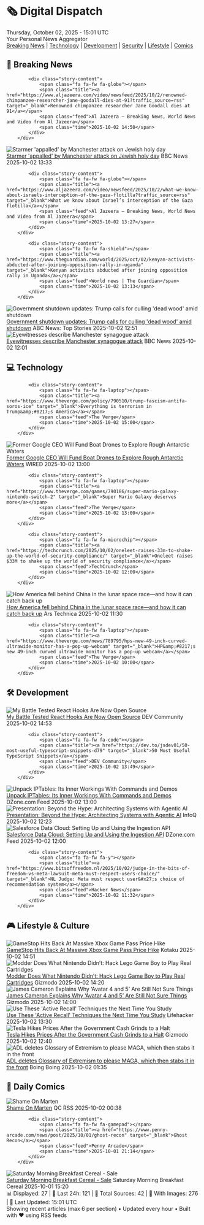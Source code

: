 <!-- Processing 54 RSS feeds at 2025-10-02 15:01:29 UTC -->
<!-- Processing: Saturday Morning Breakfast Cereal -->
<!-- Processing: Cyanide & Happiness -->
<!-- Processing: CNN Top Stories -->
<!-- Processing: CNN Breaking News -->
<!-- Processing: Al Jazeera Breaking News -->
<!-- Processing: Reuters Top News -->
<!-- Processing: Associated Press Breaking -->
<!-- Processing: NBC News Breaking -->
<!-- Processing: Guardian World News -->
<!-- Processing: The Verge -->
<!-- Processing: Slashdot -->
<!-- Processing: Hacker News -->
<!-- Processing: Dev.to -->
<!-- Processing: StackOverflow Blog -->
<!-- Processing: It's FOSS -->
<!-- Processing: OMG! Ubuntu -->
<!-- Processing: Linux.com -->
<!-- Processing: InfoQ -->
<!-- Processing: Martin Fowler -->
<!-- Processing: Coding Horror -->
<!-- Processing: The Pragmatic Engineer -->
<!-- Processing: Lifehacker -->
<!-- Processing: Gizmodo -->
<!-- Processing: Kotaku -->
<!-- Generated 8 new posts out of 24 feeds processed -->
<div class="newspaper-header">
    <h1 class="newspaper-title">🗞️ Digital Dispatch</h1>
    <div class="newspaper-date">Thursday, October 02, 2025 - 15:01 UTC</div>
    <div class="newspaper-subtitle">Your Personal News Aggregator</div>
</div>

<div class="newspaper-nav">
    <a href="#breaking">Breaking News</a> |
    <a href="#tech">Technology</a> |
    <a href="#dev">Development</a> |
    <a href="#security">Security</a> |
    <a href="#lifestyle">Lifestyle</a> |
    <a href="#webcomics">Comics</a>
</div>

<div class="news-section breaking-news" id="breaking">
<h2 class="section-header">🚨 Breaking News</h2>
<div class="stories-container">
<div class="story">
            
            <div class="story-content">
                <span class="fa fa-fw fa-globe"></span>
                <span class="title"><a href="https://www.aljazeera.com/video/newsfeed/2025/10/2/renowned-chimpanzee-researcher-jane-goodall-dies-at-91?traffic_source=rss" target="_blank">Renowned chimpanzee researcher Jane Goodall dies at 91</a></span>
                <span class="feed">Al Jazeera – Breaking News, World News and Video from Al Jazeera</span>
                <span class="time">2025-10-02 14:50</span>
            </div>
        </div>
<div class="story">
            <img src="https://ichef.bbci.co.uk/ace/standard/240/cpsprodpb/53fc/live/e426e7a0-9f8f-11f0-b9ae-cbef91e6ae73.jpg" alt="Starmer &#x27;appalled&#x27; by Manchester attack on Jewish holy day" class="story-image" loading="lazy" onerror="this.style.display='none'">
            <div class="story-content">
                <span class="fa fa-fw fa-flag"></span>
                <span class="title"><a href="https://www.bbc.com/news/articles/czrpxgk6x68o?at_medium=RSS&at_campaign=rss" target="_blank">Starmer &#x27;appalled&#x27; by Manchester attack on Jewish holy day</a></span>
                <span class="feed">BBC News</span>
                <span class="time">2025-10-02 13:33</span>
            </div>
        </div>
<div class="story">
            
            <div class="story-content">
                <span class="fa fa-fw fa-globe"></span>
                <span class="title"><a href="https://www.aljazeera.com/video/newsfeed/2025/10/2/what-we-know-about-israels-interception-of-the-gaza-flotilla?traffic_source=rss" target="_blank">What we know about Israel’s interception of the Gaza flotilla</a></span>
                <span class="feed">Al Jazeera – Breaking News, World News and Video from Al Jazeera</span>
                <span class="time">2025-10-02 13:27</span>
            </div>
        </div>
<div class="story">
            
            <div class="story-content">
                <span class="fa fa-fw fa-shield"></span>
                <span class="title"><a href="https://www.theguardian.com/world/2025/oct/02/kenyan-activists-abducted-after-joining-opposition-rally-in-uganda" target="_blank">Kenyan activists abducted after joining opposition rally in Uganda</a></span>
                <span class="feed">World news | The Guardian</span>
                <span class="time">2025-10-02 13:13</span>
            </div>
        </div>
<div class="story">
            <img src="https://s.abcnews.com/images/Politics/shutdown-main_1759396839986_hpMain_4x3t_384.jpg" alt="Government shutdown updates: Trump calls for culling &#x27;dead wood&#x27; amid shutdown" class="story-image" loading="lazy" onerror="this.style.display='none'">
            <div class="story-content">
                <span class="fa fa-fw fa-tv"></span>
                <span class="title"><a href="https://abcnews.go.com/Politics/live-updates/trump-admin-live-updates/?id=126029955" target="_blank">Government shutdown updates: Trump calls for culling &#x27;dead wood&#x27; amid shutdown</a></span>
                <span class="feed">ABC News: Top Stories</span>
                <span class="time">2025-10-02 12:51</span>
            </div>
        </div>
<div class="story">
            <img src="https://ichef.bbci.co.uk/ace/standard/240/cpsprodpb/12f9/live/1e328820-9f7a-11f0-9ccd-4dc2d8fa5ad2.png" alt="Eyewitnesses describe Manchester synagogue attack" class="story-image" loading="lazy" onerror="this.style.display='none'">
            <div class="story-content">
                <span class="fa fa-fw fa-flag"></span>
                <span class="title"><a href="https://www.bbc.com/news/articles/cn0rp05ykx7o?at_medium=RSS&at_campaign=rss" target="_blank">Eyewitnesses describe Manchester synagogue attack</a></span>
                <span class="feed">BBC News</span>
                <span class="time">2025-10-02 12:01</span>
            </div>
        </div>
</div>
</div>
<div class="news-section tech-news" id="tech">
<h2 class="section-header">💻 Technology</h2>
<div class="stories-container">
<div class="story">
            
            <div class="story-content">
                <span class="fa fa-fw fa-laptop"></span>
                <span class="title"><a href="https://www.theverge.com/policy/790510/trump-fascism-antifa-soros-ice" target="_blank">Everything is terrorism in Trump&amp;#8217;s America</a></span>
                <span class="feed">The Verge</span>
                <span class="time">2025-10-02 15:00</span>
            </div>
        </div>
<div class="story">
            <img src="https://media.wired.com/photos/68dd9f9181914e288332cb3e/master/pass/GettyImages-1143072557.jpg" alt="Former Google CEO Will Fund Boat Drones to Explore Rough Antarctic Waters" class="story-image" loading="lazy" onerror="this.style.display='none'">
            <div class="story-content">
                <span class="fa fa-fw fa-bolt"></span>
                <span class="title"><a href="https://www.wired.com/story/former-google-ceo-will-fund-boat-drones-to-explore-rough-antarctic-waters/" target="_blank">Former Google CEO Will Fund Boat Drones to Explore Rough Antarctic Waters</a></span>
                <span class="feed">WIRED</span>
                <span class="time">2025-10-02 13:00</span>
            </div>
        </div>
<div class="story">
            
            <div class="story-content">
                <span class="fa fa-fw fa-laptop"></span>
                <span class="title"><a href="https://www.theverge.com/games/790186/super-mario-galaxy-nintendo-switch-2" target="_blank">Super Mario Galaxy deserves more</a></span>
                <span class="feed">The Verge</span>
                <span class="time">2025-10-02 13:00</span>
            </div>
        </div>
<div class="story">
            
            <div class="story-content">
                <span class="fa fa-fw fa-microchip"></span>
                <span class="title"><a href="https://techcrunch.com/2025/10/02/oneleet-raises-33m-to-shake-up-the-world-of-security-compliance/" target="_blank">Oneleet raises $33M to shake up the world of security compliance</a></span>
                <span class="feed">TechCrunch</span>
                <span class="time">2025-10-02 12:00</span>
            </div>
        </div>
<div class="story">
            <img src="https://cdn.arstechnica.net/wp-content/uploads/2020/09/46372736004_987b46af12_k-500x500.jpg" alt="How America fell behind China in the lunar space race—and how it can catch back up" class="story-image" loading="lazy" onerror="this.style.display='none'">
            <div class="story-content">
                <span class="fa fa-fw fa-cog"></span>
                <span class="title"><a href="https://arstechnica.com/space/2025/10/how-america-fell-behind-china-in-the-lunar-space-race-and-how-it-can-catch-back-up/" target="_blank">How America fell behind China in the lunar space race—and how it can catch back up</a></span>
                <span class="feed">Ars Technica</span>
                <span class="time">2025-10-02 11:30</span>
            </div>
        </div>
<div class="story">
            
            <div class="story-content">
                <span class="fa fa-fw fa-laptop"></span>
                <span class="title"><a href="https://www.theverge.com/news/789795/hps-new-49-inch-curved-ultrawide-monitor-has-a-pop-up-webcam" target="_blank">HP&amp;#8217;s new 49-inch curved ultrawide monitor has a pop-up webcam</a></span>
                <span class="feed">The Verge</span>
                <span class="time">2025-10-02 10:00</span>
            </div>
        </div>
</div>
</div>
<div class="news-section dev-news" id="dev">
<h2 class="section-header">🛠️ Development</h2>
<div class="stories-container">
<div class="story">
            <img src="https://media2.dev.to/dynamic/image/width=800%2Cheight=%2Cfit=scale-down%2Cgravity=auto%2Cformat=auto/https%3A%2F%2Fdev-to-uploads.s3.amazonaws.com%2Fuploads%2Farticles%2Fyhatyupz13iexdcn6kxa.gif" alt="My Battle Tested React Hooks Are Now Open Source" class="story-image" loading="lazy" onerror="this.style.display='none'">
            <div class="story-content">
                <span class="fa fa-fw fa-code"></span>
                <span class="title"><a href="https://dev.to/dayvster/my-battle-tested-react-hooks-are-now-open-source-13l0" target="_blank">My Battle Tested React Hooks Are Now Open Source</a></span>
                <span class="feed">DEV Community</span>
                <span class="time">2025-10-02 14:53</span>
            </div>
        </div>
<div class="story">
            
            <div class="story-content">
                <span class="fa fa-fw fa-code"></span>
                <span class="title"><a href="https://dev.to/jsdev01/50-most-useful-typescript-snippets-d79" target="_blank">50 Most Useful TypeScript Snippets</a></span>
                <span class="feed">DEV Community</span>
                <span class="time">2025-10-02 13:49</span>
            </div>
        </div>
<div class="story">
            <img src="https://dz2cdn1.dzone.com/thumbnail?fid=18668429&w=600" alt="Unpack IPTables: Its Inner Workings With Commands and Demos" class="story-image" loading="lazy" onerror="this.style.display='none'">
            <div class="story-content">
                <span class="fa fa-fw fa-newspaper"></span>
                <span class="title"><a href="https://dzone.com/articles/unpack-iptables-inner-workings-commands-demos" target="_blank">Unpack IPTables: Its Inner Workings With Commands and Demos</a></span>
                <span class="feed">DZone.com Feed</span>
                <span class="time">2025-10-02 13:00</span>
            </div>
        </div>
<div class="story">
            <img src="https://res.infoq.com/presentations/agentic-ai/en/headerimage/header-1759149568166.jpg" alt="Presentation: Beyond the Hype: Architecting Systems with Agentic AI" class="story-image" loading="lazy" onerror="this.style.display='none'">
            <div class="story-content">
                <span class="fa fa-fw fa-info-circle"></span>
                <span class="title"><a href="https://www.infoq.com/presentations/agentic-ai/?utm_campaign=infoq_content&utm_source=infoq&utm_medium=feed&utm_term=global" target="_blank">Presentation: Beyond the Hype: Architecting Systems with Agentic AI</a></span>
                <span class="feed">InfoQ</span>
                <span class="time">2025-10-02 12:23</span>
            </div>
        </div>
<div class="story">
            <img src="https://dz2cdn1.dzone.com/thumbnail?fid=18668425&w=600" alt="Salesforce Data Cloud: Setting Up and Using the Ingestion API" class="story-image" loading="lazy" onerror="this.style.display='none'">
            <div class="story-content">
                <span class="fa fa-fw fa-newspaper"></span>
                <span class="title"><a href="https://dzone.com/articles/datacloud-streaming-ingestion-api" target="_blank">Salesforce Data Cloud: Setting Up and Using the Ingestion API</a></span>
                <span class="feed">DZone.com Feed</span>
                <span class="time">2025-10-02 12:00</span>
            </div>
        </div>
<div class="story">
            
            <div class="story-content">
                <span class="fa fa-fw fa-y"></span>
                <span class="title"><a href="https://www.bitsoffreedom.nl/2025/10/02/judge-in-the-bits-of-freedom-vs-meta-lawsuit-meta-must-respect-users-choice/" target="_blank">NL Judge: Meta must respect user&#x27;s choice of recommendation system</a></span>
                <span class="feed">Hacker News</span>
                <span class="time">2025-10-02 11:32</span>
            </div>
        </div>
</div>
</div>
<div class="news-section lifestyle-news" id="lifestyle">
<h2 class="section-header">🎮 Lifestyle & Culture</h2>
<div class="stories-container">
<div class="story">
            <img src="https://kotaku.com/app/uploads/2025/10/morncheck-2.jpg" alt="GameStop Hits Back At Massive Xbox Game Pass Price Hike" class="story-image" loading="lazy" onerror="this.style.display='none'">
            <div class="story-content">
                <span class="fa fa-fw fa-gamepad"></span>
                <span class="title"><a href="https://kotaku.com/gamestop-game-pass-price-xbox-ally-leak-marvel-rivals-cross-platform-2000631038" target="_blank">GameStop Hits Back At Massive Xbox Game Pass Price Hike</a></span>
                <span class="feed">Kotaku</span>
                <span class="time">2025-10-02 14:51</span>
            </div>
        </div>
<div class="story">
            <img src="https://gizmodo.com/app/uploads/2025/10/Working-Lego-Game-Boy-1-1280x853.jpeg" alt="Modder Does What Nintendo Didn’t: Hack Lego Game Boy to Play Real Cartridges" class="story-image" loading="lazy" onerror="this.style.display='none'">
            <div class="story-content">
                <span class="fa fa-fw fa-computer"></span>
                <span class="title"><a href="https://gizmodo.com/modder-does-what-nintendo-didnt-hack-lego-game-boy-to-play-real-cartridges-2000666705" target="_blank">Modder Does What Nintendo Didn’t: Hack Lego Game Boy to Play Real Cartridges</a></span>
                <span class="feed">Gizmodo</span>
                <span class="time">2025-10-02 14:20</span>
            </div>
        </div>
<div class="story">
            <img src="https://gizmodo.com/app/uploads/2025/10/Avatar-3-Neytiri-1280x853.jpg" alt="James Cameron Explains Why ‘Avatar 4 and 5’ Are Still Not Sure Things" class="story-image" loading="lazy" onerror="this.style.display='none'">
            <div class="story-content">
                <span class="fa fa-fw fa-computer"></span>
                <span class="title"><a href="https://gizmodo.com/james-cameron-explains-why-avatar-4-and-5-are-still-not-sure-things-2000666495" target="_blank">James Cameron Explains Why ‘Avatar 4 and 5’ Are Still Not Sure Things</a></span>
                <span class="feed">Gizmodo</span>
                <span class="time">2025-10-02 14:00</span>
            </div>
        </div>
<div class="story">
            <img src="https://lifehacker.com/imagery/articles/01HF2GG2P4JYFJY13HB4MNZ5G9/hero-image.jpg" alt="Use These &#x27;Active Recall&#x27; Techniques the Next Time You Study" class="story-image" loading="lazy" onerror="this.style.display='none'">
            <div class="story-content">
                <span class="fa fa-fw fa-life-ring"></span>
                <span class="title"><a href="https://lifehacker.com/use-these-active-recall-techniques-the-next-time-you-st-1850797753?utm_medium=RSS" target="_blank">Use These &#x27;Active Recall&#x27; Techniques the Next Time You Study</a></span>
                <span class="feed">Lifehacker</span>
                <span class="time">2025-10-02 13:30</span>
            </div>
        </div>
<div class="story">
            <img src="https://gizmodo.com/app/uploads/2025/10/tesla-supercharger-1280x853.jpg" alt="Tesla Hikes Prices After the Government Cash Grinds to a Halt" class="story-image" loading="lazy" onerror="this.style.display='none'">
            <div class="story-content">
                <span class="fa fa-fw fa-computer"></span>
                <span class="title"><a href="https://gizmodo.com/tesla-hikes-prices-after-the-government-cash-grinds-to-a-halt-2000666476" target="_blank">Tesla Hikes Prices After the Government Cash Grinds to a Halt</a></span>
                <span class="feed">Gizmodo</span>
                <span class="time">2025-10-02 12:40</span>
            </div>
        </div>
<div class="story">
            <img src="https://i0.wp.com/boingboing.net/wp-content/uploads/2025/10/adl.jpg?fit=1648%2C1028&amp;quality=60&amp;ssl=1" alt="ADL deletes Glossary of Extremism to please MAGA, which then stabs it in the front" class="story-image" loading="lazy" onerror="this.style.display='none'">
            <div class="story-content">
                <span class="fa fa-fw fa-arrow-right"></span>
                <span class="title"><a href="https://boingboing.net/2025/10/01/adl-deletes-glossary-of-extremism-to-please-maga-which-then-stabs-it-in-the-front.html" target="_blank">ADL deletes Glossary of Extremism to please MAGA, which then stabs it in the front</a></span>
                <span class="feed">Boing Boing</span>
                <span class="time">2025-10-02 01:35</span>
            </div>
        </div>
</div>
</div>
<div class="news-section webcomics-section" id="webcomics">
<h2 class="section-header">🎨 Daily Comics</h2>
<div class="stories-container">
<div class="story">
            <img src="http://www.questionablecontent.net/comics/5670.png" alt="Shame On Marten" class="story-image" loading="lazy" onerror="this.style.display='none'">
            <div class="story-content">
                <span class="fa fa-fw fa-music"></span>
                <span class="title"><a href="http://questionablecontent.net/view.php?comic=5670" target="_blank">Shame On Marten</a></span>
                <span class="feed">QC RSS</span>
                <span class="time">2025-10-02 00:38</span>
            </div>
        </div>
<div class="story">
            
            <div class="story-content">
                <span class="fa fa-fw fa-gamepad"></span>
                <span class="title"><a href="https://www.penny-arcade.com/news/post/2025/10/01/ghost-recon" target="_blank">Ghost Recon</a></span>
                <span class="feed">Penny Arcade</span>
                <span class="time">2025-10-01 21:14</span>
            </div>
        </div>
<div class="story">
            <img src="https://www.smbc-comics.com/comics/1758853017-20251001.png" alt="Saturday Morning Breakfast Cereal - Sale" class="story-image" loading="lazy" onerror="this.style.display='none'">
            <div class="story-content">
                <span class="fa fa-fw fa-smile"></span>
                <span class="title"><a href="https://www.smbc-comics.com/comic/sale-2" target="_blank">Saturday Morning Breakfast Cereal - Sale</a></span>
                <span class="feed">Saturday Morning Breakfast Cereal</span>
                <span class="time">2025-10-01 15:20</span>
            </div>
        </div>
</div>
</div>

<div class="newspaper-footer">
    <div class="stats">
        📊 Displayed: 27 | 📅 Last 24h: 121 | 📡 Total Sources: 42 | 📸 With Images: 276 |
        🔄 Last Updated: 15:01 UTC
    </div>
    <div class="footer-note">
        Showing recent articles (max 6 per section) • Updated every hour • Built with ❤️ using RSS feeds
    </div>
</div>
